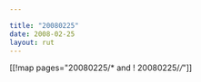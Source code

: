 ```yaml
---

title: "20080225"
date: 2008-02-25
layout: rut
---
```


[[!map pages="20080225/* and ! 20080225/*/*"]]
